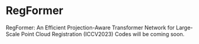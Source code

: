 # RegFormer
RegFormer: An Efficient Projection-Aware Transformer Network for Large-Scale Point Cloud Registration (ICCV2023)
Codes will be coming soon.
